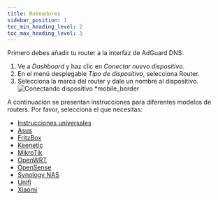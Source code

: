 ```yaml
---
title: Roteadores
sidebar_position: 1
toc_min_heading_level: 2
toc_max_heading_level: 3
---
```


Primero debes añadir tu router a la interfaz de AdGuard DNS:

1. Ve a _Dashboard_ y haz clic en _Conectar nuevo dispositivo_.
2. En el menú desplegable _Tipo de dispositivo_, selecciona Router.
3. Selecciona la marca del router y dale un nombre al dispositivo.
    ![Conectando dispositivo \*mobile_border](https://cdn.adtidy.org/content/kb/dns/private/new_dns/connect/choose_router.png)

A continuación se presentan instrucciones para diferentes modelos de routers. Por favor, selecciona el que necesitas:

- [Instrucciones universales](/private-dns/connect-devices/routers/universal.md)
- [Asus](/private-dns/connect-devices/routers/asus.md)
- [FritzBox](/private-dns/connect-devices/routers/fritzbox.md)
- [Keenetic](/private-dns/connect-devices/routers/keenetic.md)
- [MikroTik](/private-dns/connect-devices/routers/mikrotik.md)
- [OpenWRT](/private-dns/connect-devices/routers/openwrt.md)
- [OpenSense](/private-dns/connect-devices/routers/opnsense.md)
- [Synology NAS](/private-dns/connect-devices/routers/synology-nas.md)
- [Unifi](/private-dns/connect-devices/routers/unifi.md)
- [Xiaomi](/private-dns/connect-devices/routers/xiaomi.md)

